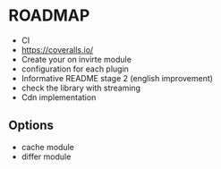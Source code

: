 # ROADMAP
- CI
- https://coveralls.io/
- Create your on invirte module
- configuration for each plugin
- Informative README stage 2 (english improvement)
- check the library with streaming
- Cdn implementation



Options
----
- cache module
- differ module
